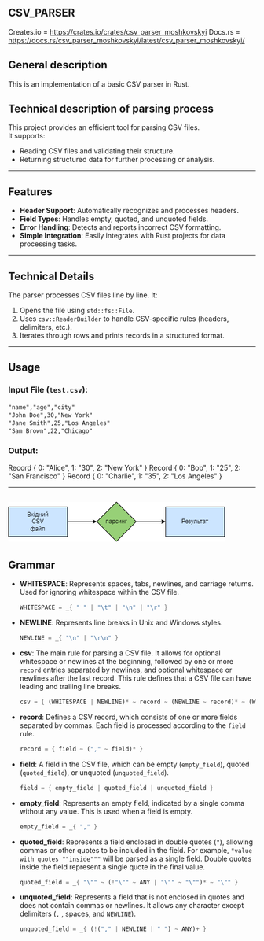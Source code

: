 ## CSV_PARSER

Creates.io = https://crates.io/crates/csv_parser_moshkovskyi
Docs.rs = https://docs.rs/csv_parser_moshkovskyi/latest/csv_parser_moshkovskyi/

## General description
This is an implementation of a basic CSV parser in Rust.

## Technical description of parsing process
This project provides an efficient tool for parsing CSV files.  
It supports:  
- Reading CSV files and validating their structure.   
- Returning structured data for further processing or analysis.

---

## Features
- **Header Support**: Automatically recognizes and processes headers.  
- **Field Types**: Handles empty, quoted, and unquoted fields.  
- **Error Handling**: Detects and reports incorrect CSV formatting.  
- **Simple Integration**: Easily integrates with Rust projects for data processing tasks.

---

## Technical Details
The parser processes CSV files line by line. It:  
1. Opens the file using `std::fs::File`.  
2. Uses `csv::ReaderBuilder` to handle CSV-specific rules (headers, delimiters, etc.).  
3. Iterates through rows and prints records in a structured format.

---

## Usage
### Input File (`test.csv`):
```csv
"name","age","city"
"John Doe",30,"New York"
"Jane Smith",25,"Los Angeles"
"Sam Brown",22,"Chicago"
```

### Output:
Record { 0: "Alice", 1: "30", 2: "New York" }
Record { 0: "Bob", 1: "25", 2: "San Francisco" }
Record { 0: "Charlie", 1: "35", 2: "Los Angeles" }

---
![CSS parsing process](csv_parse.png)
---

## Grammar
- **WHITESPACE**: Represents spaces, tabs, newlines, and carriage returns. Used for ignoring whitespace within the CSV file.
    ```rust
    WHITESPACE = _{ " " | "\t" | "\n" | "\r" }
    ```

- **NEWLINE**: Represents line breaks in Unix and Windows styles.
    ```rust
    NEWLINE = _{ "\n" | "\r\n" }
    ```

- **csv**: The main rule for parsing a CSV file. It allows for optional whitespace or newlines at the beginning, followed by one or more `record` entries separated by newlines, and optional whitespace or newlines after the last record. This rule defines that a CSV file can have leading and trailing line breaks.
    ```rust
    csv = { (WHITESPACE | NEWLINE)* ~ record ~ (NEWLINE ~ record)* ~ (WHITESPACE | NEWLINE)* }
    ```

- **record**: Defines a CSV record, which consists of one or more fields separated by commas. Each field is processed according to the `field` rule.
    ```rust
    record = { field ~ ("," ~ field)* }
    ```

- **field**: A field in the CSV file, which can be empty (`empty_field`), quoted (`quoted_field`), or unquoted (`unquoted_field`).
    ```rust
    field = { empty_field | quoted_field | unquoted_field }
    ```

- **empty_field**: Represents an empty field, indicated by a single comma without any value. This is used when a field is empty.
    ```rust
    empty_field = _{ "," }
    ```

- **quoted_field**: Represents a field enclosed in double quotes (`"`), allowing commas or other quotes to be included in the field. For example, `"value with quotes ""inside"""` will be parsed as a single field. Double quotes inside the field represent a single quote in the final value.
    ```rust
    quoted_field = _{ "\"" ~ (!"\"" ~ ANY | "\"" ~ "\"")* ~ "\"" }
    ```

- **unquoted_field**: Represents a field that is not enclosed in quotes and does not contain commas or newlines. It allows any character except delimiters (`,` , spaces, and `NEWLINE`).
    ```rust
    unquoted_field = _{ (!("," | NEWLINE | " ") ~ ANY)+ }
    ```
